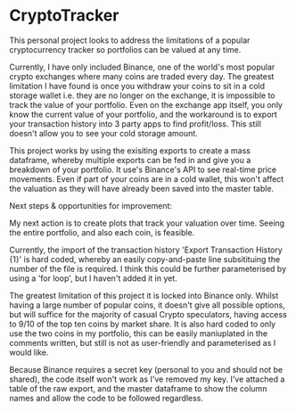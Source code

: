 # CryptoTracker

This personal project looks to address the limitations of a popular cryptocurrency tracker so portfolios can be valued at any time.

Currently, I have only included Binance, one of the world's most popular crypto exchanges where many coins are traded every day. The greatest limitation I have found is once you withdraw your coins to sit in a cold storage wallet i.e. they are no longer on the exchange, it is impossible to track the value of your portfolio. Even on the exchange app itself, you only know the current value of your portfolio, and the workaround is to export your transaction history into 3 party apps to find profit/loss. This still doesn't allow you to see your cold storage amount.

This project works by using the exisiting exports to create a mass dataframe, whereby multiple exports can be fed in and give you a breakdown of your portfolio. It use's Binance's API to see real-time price movements. Even if part of your coins are in a cold wallet, this won't affect the valuation as they will have already been saved into the master table.

Next steps & opportunities for improvement:

My next action is to create plots that track your valuation over time. Seeing the entire portfolio, and also each coin, is feasible.

Currently, the import of the transaction history 'Export Transaction History {1}' is hard coded, whereby an easily copy-and-paste line subsitituing the number of the file is required. I think this could be further parameterised by using a 'for loop', but I haven't added it in yet.

The greatest limitation of this project it is locked into Binance only. Whilst having a large number of popular coins, it doesn't give all possible options, but will suffice for the majority of casual Crypto speculators, having access to 9/10 of the top ten coins by market share.
It is also hard coded to only use the two coins in my portfolio, this can be easily maniuplated in the comments written, but still is not as user-friendly and parameterised as I would like.

Because Binance requires a secret key (personal to you and should not be shared), the code itself won't work as I've removed my key. I've attached a table of the raw export, and the master dataframe to show the column names and allow the code to be followed regardless.
